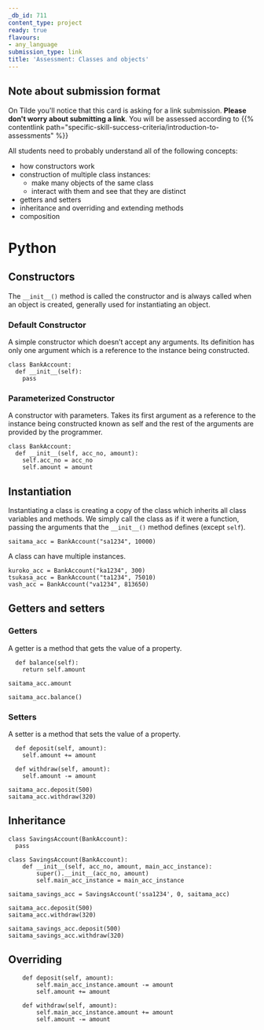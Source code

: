 ```yaml
---
_db_id: 711
content_type: project
ready: true
flavours:
- any_language
submission_type: link
title: 'Assessment: Classes and objects'
---
```


## Note about submission format

On Tilde you'll notice that this card is asking for a link submission. **Please don't worry about submitting a link**. You will be assessed according to {{% contentlink path="specific-skill-success-criteria/introduction-to-assessments" %}}



All students need to probably understand all of the following concepts:

- how constructors work
- construction of multiple class instances:
  - make many objects of the same class
  - interact with them and see that they are distinct
- getters and setters
- inheritance and overriding and extending methods
- composition

# Python

## Constructors
The `__init__()` method is called the constructor and is always called when an object is created, generally used for instantiating an object.

### Default Constructor
A simple constructor which doesn’t accept any arguments. Its definition has only one argument which is a reference to the instance being constructed.
```
class BankAccount:
  def __init__(self):
    pass
```

### Parameterized Constructor
A constructor with parameters. Takes its first argument as a reference to the instance being constructed known as self and the rest of the arguments are provided by the programmer.
```
class BankAccount:
  def __init__(self, acc_no, amount):
    self.acc_no = acc_no
    self.amount = amount
```

## Instantiation
Instantiating a class is creating a copy of the class which inherits all class variables and methods. We simply call the class as if it were a function, passing the arguments that the `__init__()` method defines (except `self`).
```
saitama_acc = BankAccount("sa1234", 10000)
```

A class can have multiple instances.
```
kuroko_acc = BankAccount("ka1234", 300)
tsukasa_acc = BankAccount("ta1234", 75010)
vash_acc = BankAccount("va1234", 813650)
```


## Getters and setters

### Getters
A getter is a method that gets the value of a property.
```
  def balance(self):
    return self.amount
```

```
saitama_acc.amount
```

```
saitama_acc.balance()
```

### Setters
A setter is a method that sets the value of a property.
```
  def deposit(self, amount):
    self.amount += amount

  def withdraw(self, amount):
    self.amount -= amount
```

```
saitama_acc.deposit(500)
saitama_acc.withdraw(320)
```


## Inheritance

```
class SavingsAccount(BankAccount):
  pass
```

```
class SavingsAccount(BankAccount):
    def __init__(self, acc_no, amount, main_acc_instance):
        super().__init__(acc_no, amount)
        self.main_acc_instance = main_acc_instance
```

```
saitama_savings_acc = SavingsAccount('ssa1234', 0, saitama_acc)
```

```
saitama_acc.deposit(500)
saitama_acc.withdraw(320)
```

```
saitama_savings_acc.deposit(500)
saitama_savings_acc.withdraw(320)
```

## Overriding

```
    def deposit(self, amount):
        self.main_acc_instance.amount -= amount
        self.amount += amount

    def withdraw(self, amount):
        self.main_acc_instance.amount += amount
        self.amount -= amount
```
